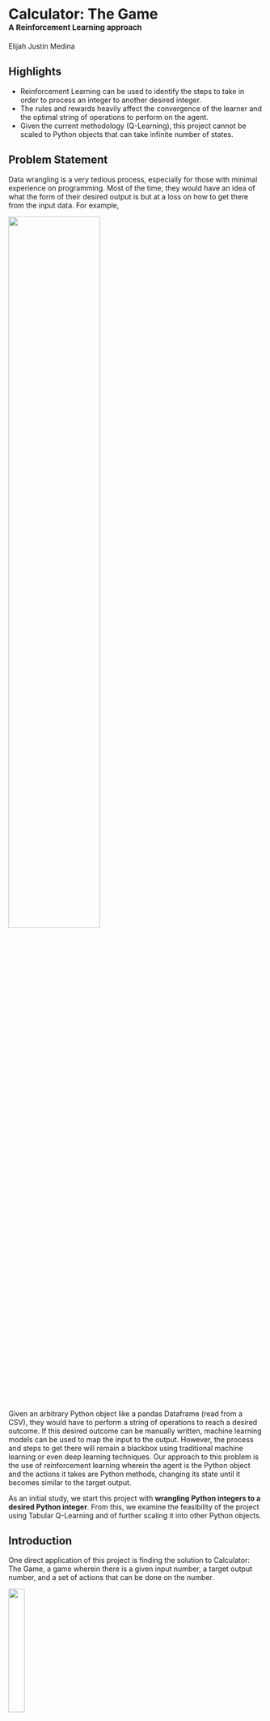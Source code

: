 # Calculator: The Game <br> <font style='font-size:15px;'>A Reinforcement Learning approach</font>

<font style='font-size=12px'>Elijah Justin Medina</font>

## Highlights
- Reinforcement Learning can be used to identify the steps to take in order to process an integer to another desired integer.
- The rules and rewards heavily affect the convergence of the learner and the optimal string of operations to perform on the agent.
- Given the current methodology (Q-Learning), this project cannot be scaled to Python objects that can take infinite number of states.

## Problem Statement

Data wrangling is a very tedious process, especially for those with minimal experience on programming. Most of the time, they would have an idea of what the form of their desired output is but at a loss on how to get there from the input data. For example,

<img src="prob_statement1.png" width=60%>

Given an arbitrary Python object like a pandas Dataframe (read from a CSV), they would have to perform a string of operations to reach a desired outcome. If this desired outcome can be manually written, machine learning models can be used to map the input to the output. However, the process and steps to get there will remain a blackbox using traditional machine learning or even deep learning techniques. Our approach to this problem is the use of reinforcement learning wherein the agent is the Python object and the actions it takes are Python methods, changing its state until it becomes similar to the target output.

As an initial study, we start this project with **wrangling Python integers to a desired Python integer**. From this, we examine the feasibility of the project using Tabular Q-Learning and of further scaling it into other Python objects.

## Introduction

One direct application of this project is finding the solution to Calculator: The Game, a game wherein there is a given input number, a target output number, and a set of actions that can be done on the number.

<img src="calc_thegame.jpg" width=25%>

Given the number `2`, the player is restricted to the actions `\3` (divide by 3), `1 [violet]` (append 1 to the number), `x2` (multiply by 2), and `4=>5` (convert all 4s to 5s), to change the value to the target `15` in 4 moves.

## Methodology

In reinforcement learning, before anything else, the agent, actions, environment, observations, and corresponding rewards must be defined first.

**Agent**

The agent in this problem is the Python integer that is being processed. It can take different states limited to integers ranging from -500 to 500 (the limit was set to minimize the number of states our agent can take)

**Actions**

Hypothetically, the actions that the agent can take are all Python methods but for this project, there are four main actions: addition, subtraction, multiplication, or (integer) division with a number. For each main action, the number to add, subtract, multiply, or divide our agent with can vary. In this project, this number can take values from 1 to 9 for the addition/subtraction and prime numbers from 2 to 5 for the multiplication/division. The probabilities of taking each main actions is equal but the number to use has probabilities weighted by their inverse for the addition/subtraction and frequency for multiplication/division. These probabilities are plotted below:


```python
probs = 1/np.arange(1, 10)
fig, ax = plt.subplots(1, 2, figsize=(12, 4))
ax[0].plot(np.arange(1, 10), probs/sum(probs))
ax[0].set_ylim(0, 1)
ax[0].set_xlabel('Added/Subtracted number')
ax[0].set_ylabel('Probability')

# prime factors for probs of mult

primes = []
for n in range(2, 6):
    i = 1
    while i <= n:
        while n%i == 0:
            n = n/i
            if i!=1:
                primes.append(i)
            #Avoid infinite loops which only happens when i = 1 in this case.
            if n == n/i: 
                break
        i += 1

primes, freq = np.unique(primes, return_counts=1)
probs_primes = freq/sum(freq)

ax[1].plot(primes,probs_primes)
ax[1].set_ylim(0, 1)
ax[1].set_xlabel('Multiplied/Divided number')
ax[1].set_ylabel('Probability')
fig.suptitle("Probabilities of numbers operated to agent");
```


![png](output_6_0.png)


**Observations**

The observations of the agent here is constrained to where the agent's state currently is. For some of the rules implemented below, the agent can also observe if the certain action it took makes it nearer or farther to the target.

**Rewards**

The set of rewards for actions is varied, the effect of which on convergence to a solution is explored.

1. Rule 1
    - Reached the goal number: +10
    - Reached a boundary: -1000
    - Got closer to target: +0.1
    - Got farther from target: -1.1
2. Rule 2
    - Reached the goal number: +10
    - Reached a boundary: -1000
    - Walk: -0.2
3. Rule 3
    - Reached the goal number: +10
    - Reached a boundary: -1000
    - Got closer to target: +0.5
    - Got farther from target: -0.2

Five trials were performed for each rule set.

**Q-Learning**

The algorithm used for this project is Tabular Q-Learning wherein a table of all possible states (rows) and all possible actions (columns) is created. The values are filled with the discounted future rewards, i.e. how "profitable" is it to take a certain action (column) given your current state (row). The update rules for for this Q-value is:

$$Q^{new}(s_t, a_t) = (1 - \alpha) \cdot \underbrace{Q(s_t, a_t)}_{\text{old value}} + \underbrace{\alpha}_{\text{learning rate}} \cdot \overbrace{\left(\underbrace{r_t}_{\text{reward}} + \underbrace{\gamma}_{\text{discount factor}} \cdot \underbrace{\max_a Q(s_{t+1}, a)}_{\text{estimate of optimal future value}}\right)}^{\text{learned value}}$$

In reinforcement learning, the action taken at each step can be one of two things: exploration or exploitation. Exploration is the completely random choice of which action to take while exploitation is taking the best next action based on the Q-Learning table. The chance of choosing exploration over exploitation ($\epsilon$) starts at 100% (pure exploration) and decays by 0.001% every 50 iterations. This is done until the 1M iteration at which point the final Q-Learning table is saved. Whenever it reaches the target output, the value reverts back to the initial value and resumes the iterations.

If all states are explored, there will be 999 total possible states or rows (from -499 to 499) and 24 total possible actions or columns (9(add)+ 9(subtract) + 3(multiply) + 3(divide)) for the table.

## Results and Discussion


```python
%matplotlib inline
import matplotlib.pyplot as plt
import numpy as np
import pandas as pd
import json

# import sys
# !{sys.executable} -m pip install stable-baselines[mpi]==2.8.0
# !conda install -c conda-forge --yes --prefix {sys.prefix} keras
# !conda install -c conda-forge --yes --prefix {sys.prefix} dash
# !conda install -c conda-forge --yes --prefix {sys.prefix} openmpi
```

### Rule 1
Reward rules:
    - Reached the goal number: +10
    - Reached a boundary: -1000
    - Got closer to target: +0.1
    - Got farther from target: -1.1
    
With these rules, in any state, the agent can observe where the target value is, rewarding when it gets closer to it and suffering a penalty if it goes farther from the target.


```python
init_state = 5

out_state = 63


def add(x, num=None, max_add=10):
    if num:
        added_num = num
    else:
        probs = 1/np.arange(1, max_add)
        added_num = np.random.choice(np.arange(1, max_add), p=probs/sum(probs))
    return (x + added_num, f'add:{added_num}')

def subtract(x, num=None, max_sub=10):
    if num:
        sub_num = num
    else:
        probs = 1/np.arange(1, max_sub)
        sub_num = np.random.choice(np.arange(1, max_sub), p=probs/sum(probs))
    return (x - sub_num, f'subtract:{sub_num}')

def mult(x, num=None, primes=primes, probs=probs_primes):
    if num:
        mult_num = num
    else:
        mult_num = np.random.choice(primes, p=probs)
    return (x * mult_num, f'mult:{mult_num}')

def div(x, num=None, primes=primes, probs=probs_primes):
    if num:
        div_num = num
    else:
        div_num = np.random.choice(primes, p=probs)
    return (round(x / div_num), f'div:{div_num}')
    
actions = ['add', 'subtract', 'mult', 'div']
move = {'add': add,
        'subtract': subtract,
        'mult': mult,
        'div': div}

## set agent learning
discount = 0.9
learning_rate = 0.5
eps = 1#0.99
decay_eps = 0.99


## set rewards
s_rew = 10
f_rew = -100
partial_s_rew = 0.6
partial_f_rew = -0.6
wall_hit_rew = -1000
walk_rew = -0.5

def rewards(new_val, out_state, curr_state, s_rew, walk_rew):
    if new_val==out_state:
        reward = s_rew
    elif (new_val > 500) or (new_val < -500):
        reward = wall_hit_rew
    elif abs(out_state - new_val) < abs(out_state - curr_state):
        reward = partial_s_rew + walk_rew
    elif abs(out_state - new_val) >= abs(out_state - curr_state):
        reward = partial_f_rew + walk_rew
#     elif (pos[0], pos[1]) in f_pos:
#         reward = f_rew
#     else:
#         reward = walk_rew
        
    return reward
```


```python
iterss = []
for trial in range(4):
    print(f"=============Trial {trial}=============")
    Qs = pd.DataFrame(dtype=float)
    curr = init_state
    eps = 1
    decay_eps = 0.999
    iters=0
    iter_per_convergence = []
    max_iter = 1000

    for i in range(int(1e6)):
        if (np.random.random() > eps): #exploit
            Q_state = Qs.loc[str(curr), :]
            Q_max = Q_state.max()
            max_acts = list(Q_state[Q_state==Q_max].index)
            action_name = np.random.choice(max_acts)
            action, num = action_name.split(':')
        else: #explore
            action = np.random.choice(actions)
            num = 0
    #     print(action)
        try:
            new_val, action_name = move[action](curr, num=int(num))
    #         print(action, action_name)
            reward = rewards(new_val, out_state, curr, s_rew, walk_rew)
        except Exception as e:
            print("ERROR. Give punishment")
            new_val = curr
            reward = f_rew


        try:
            Qs.loc[str(curr), action_name]
        except KeyError:
            Qs.loc[str(curr), action_name] = 0

        try:
            Qs.loc[str(int(new_val)), action_name]
        except KeyError:
            Qs.loc[str(int(new_val)), action_name] = 0

        Qs.loc[str(curr), action_name] += learning_rate * (reward
                                                 + discount * Qs.loc[str(int(new_val)), :].max()
                                                 - Qs.loc[str(curr), action_name])
        if (new_val > 500) or (new_val < -500) or (new_val==out_state) or (iters>=max_iter):
            if new_val==out_state:
                iter_per_convergence.append(iters)
                iters = 0
            if iters>=(max_iter):
                iters = 0
            curr = init_state
        else:
            curr = int(new_val)
        if i%50==0:
            eps *= decay_eps
        iters+=1
    Qs.to_parquet(f"solutions/q-table-rule1-T{trial}.parquet")
    iterss.append(iter_per_convergence)
```

    =============Trial 0=============
    =============Trial 1=============
    =============Trial 2=============
    =============Trial 3=============
    

#### Number of iterations to converge

Out of the 5 trials, only one trial properly found the optimal solution in a few steps. The plot below shows how many iteration it takes for each convergence. The x-range of the plot shows the total number of convergence that occured for that trial in 1M iterations (which is the reason why ranges vary from trial to trial). Note however that as you go through the later iterations, the agents performs exploitation more frequently than exploration, so if the number of iterations to converge decreases as x increases, the Q-Learning table is optimized to find the solution in minimum number of steps. This is not the case for the following trials:


```python
plt.style.use('ggplot')
plt.figure(dpi=150)
i = 0
for iter_per_convergence in iterss:
    plt.plot(iter_per_convergence, label=f'Trial {i}')
    i+=1
plt.xlabel("Nth convergence")
plt.legend()
plt.ylabel("Number of iterations to converge");
```


![png](output_14_0.png)


For one trial, an optimal solution was found:


```python
# iter_per_convergence_converged = iter_per_convergence
plt.style.use('ggplot')
plt.plot(iter_per_convergence_converged)
plt.xlabel("Nth convergence")
plt.ylabel("Number of iterations to converge");
```


![png](output_16_0.png)


The decreasing number of iterations to converge indicates that RL has found the solution in minimum steps. The found solution is shown below:

#### Solution


```python
#input 5
val = 5
while val!=out_state:
    act, num = Qs_fixed_start.loc[str(val)].idxmax().split(':')
    val, act_num = move[act](val, num=int(num))
    print(act_num)
# subtract1 4
# mult2 8
# mult2 16
# mult2 32
# mult2 64
# subtract1 63
```

    subtract:1
    mult:2
    mult:2
    mult:2
    mult:2
    subtract:1
    

In this case, the operations performed are only subtraction and multiplication of the lowest numbers. This is to be expected since the probabilities are higher for lower numbers. But more than that, since the agent is rewarded for getting closer and punished for getting farther, regardless of how much it gets closer or farther (same reward), it is easier for the model to operate a smaller number.

### Rule 2
Rules:
    - Reached the goal number: +10
    - Reached a boundary: -1000
    - Walk: -0.2
    
With these rules, the agent can only observe its current state, without any reward or penalty for getting closer or farther from the target.


```python
init_state = 5

out_state = 63

# prime factors for probs of mult

primes = []
for n in range(2, 6):
    i = 1
    while i <= n:
        while n%i == 0:
            n = n/i
            if i!=1:
                primes.append(i)
            #Avoid infinite loops which only happens when i = 1 in this case.
            if n == n/i: 
                break
        i += 1

primes, freq = np.unique(primes, return_counts=1)
probs_primes = freq/sum(freq)

def add(x, num=None, max_add=10):
    if num:
        added_num = num
    else:
        probs = 1/np.arange(1, max_add)
        added_num = np.random.choice(np.arange(1, max_add), p=probs/sum(probs))
    return (x + added_num, f'add:{added_num}')

def subtract(x, num=None, max_sub=10):
    if num:
        sub_num = num
    else:
        probs = 1/np.arange(1, max_sub)
        sub_num = np.random.choice(np.arange(1, max_sub), p=probs/sum(probs))
    return (x - sub_num, f'subtract:{sub_num}')

def mult(x, num=None, primes=primes, probs=probs_primes):
    if num:
        mult_num = num
    else:
        mult_num = np.random.choice(primes, p=probs)
    return (x * mult_num, f'mult:{mult_num}')

def div(x, num=None, primes=primes, probs=probs_primes):
    if num:
        div_num = num
    else:
        div_num = np.random.choice(primes, p=probs)
    return (round(x / div_num), f'div:{div_num}')
    
actions = ['add', 'subtract', 'mult', 'div']
move = {'add': add,
        'subtract': subtract,
        'mult': mult,
        'div': div}

## set agent learning
discount = 0.9
learning_rate = 0.5
eps = 1#0.99
decay_eps = 0.99


## set rewards
s_rew = 10
f_rew = -100
wall_hit_rew = -1000
walk_rew = -0.2

def rewards(new_val, out_state, curr_state, s_rew, walk_rew):
    if new_val==out_state:
        reward = s_rew
    elif (new_val > 500) or (new_val < -500):
        reward = wall_hit_rew
    else:
        reward = walk_rew
        
    return reward
```


```python
iterss = []
for trial in range(5):
    print(f"=============Trial {trial}=============")
    Qs = pd.DataFrame(dtype=float)
    curr = init_state
    eps = 1
    decay_eps = 0.999
    iters=0
    iter_per_convergence = []
    max_iter = 1000

    for i in range(int(1e6)):
        if (np.random.random() > eps): #exploit
            Q_state = Qs.loc[str(curr), :]
            Q_max = Q_state.max()
            max_acts = list(Q_state[Q_state==Q_max].index)
            action_name = np.random.choice(max_acts)
            action, num = action_name.split(':')
        else: #explore
            action = np.random.choice(actions)
            num = 0
    #     print(action)
        try:
            new_val, action_name = move[action](curr, num=int(num))
    #         print(action, action_name)
            reward = rewards(new_val, out_state, curr, s_rew, walk_rew)
        except Exception as e:
            print("ERROR. Give punishment")
            new_val = curr
            reward = f_rew


        try:
            Qs.loc[str(curr), action_name]
        except KeyError:
            Qs.loc[str(curr), action_name] = 0

        try:
            Qs.loc[str(int(new_val)), action_name]
        except KeyError:
            Qs.loc[str(int(new_val)), action_name] = 0

        Qs.loc[str(curr), action_name] += learning_rate * (reward
                                                 + discount * Qs.loc[str(int(new_val)), :].max()
                                                 - Qs.loc[str(curr), action_name])
        if (new_val > 500) or (new_val < -500) or (new_val==out_state) or (iters>=max_iter):
            if new_val==out_state:
                iter_per_convergence.append(iters)
                iters = 0
            if iters>=(max_iter):
                iters = 0
            curr = init_state
        else:
            curr = int(new_val)
        if i%50==0:
            eps *= decay_eps
        iters+=1
    Qs.to_parquet(f"solutions/q-table-rule2-T{trial}.parquet")
    iterss.append(iter_per_convergence)
```

    =============Trial 0=============
    =============Trial 1=============
    =============Trial 2=============
    =============Trial 3=============
    =============Trial 4=============
    

#### Number of iterations to converge

Out of the 5 trials, one trial (Trial 3) converged properly to an optimal solution.


```python

plt.style.use('ggplot')
plt.figure(dpi=150)
i = 0
for iter_per_convergence in iterss:
    plt.plot(iter_per_convergence, label=f"Trial {i}")
    i+=1
plt.legend()
plt.xlabel("Nth convergence")
plt.ylabel("Number of iterations to converge");
```


![png](output_25_0.png)


Looking at the found solution with Trial 3 (the trial that properly converged)

#### Solution


```python
val = 5
Qs_fixed_start = pd.read_parquet(f"solutions/q-table-rule2-T3.parquet")
i = 0
while ((val!=out_state) and (i<10)):
    act, num = Qs_fixed_start.loc[str(val)].idxmax().split(':')
    val, act_num = move[act](val, num=int(num))
    print(act_num, val)
    i+=1
#     break
```

    div:3 2
    div:3 1
    add:6 7
    mult:3 21
    mult:3 63
    

Unlike with the first rule, the solution found here is not biased towards lower values, which also led to less number of operations to converge (5 operations with this rule vs 6 of Rule 1).

## Summary / Main Learning points

**Convergence**

In both rule sets, most of the trials failed to converge properly. This is due to the fact that there are too many states that our agent can take and too many actions it can take. The reinforcement learner should be given more time to explore (i.e. more iterations and slower decay in probability of exploration) if this is the case. On the first attempt, the project was constrained to floats rather than integers, but this led to infinite possible states. So it becomes impossible for the learner to properly fill the Q-Learning table.

The convergence of the learner is heavily dependent on the first few convergences. If the table is filled with the solution of minimal steps, the latter part of the iterations wherein the agent is mostly purely exploiting always converges with said minimal steps. Alternatively, some trials tend to be stuck to a periodic solution (e.g. it performs the same two operations every time), so an agent purely exploiting won't ever converge as it will only change between two values. 

**Resulting solution**

For Rule 1, the resulting solution is heavily biased towards operating the smallest numbers to the agent (i.e. when adding/subtracted, 1 is usually chosen while 2 is operated for multiplication/division). This is due to two things: the higher probability of the lower values and the consequence of the rules wherein it is rewarded for getting closer and punished for getting further, regardless of how close or how far it became after operating. In essence, the agent learns that it is safer to take smaller steps due to this specific reward.

For Rule 2, there was no bias towards smaller numbers. As a consequence, the learner can also take larger steps since it isn't rewarded or punished for taking the safe actions.

**Limitations and future work**

Q-Learning cannot be used for Python object manipulation if the number of states it can take is infinite. Alternative reinforcement learning techniques or rules for rewards should be explored for this problem. As for scaling the project into different Python objects, it is feasible but the number of actions the agents can do must be clearly defined and the number of states is finite.

## Acknowledgement

I would like to acknowledge Prof Chris and Prof Erika for sharing their knowledge to us which contributed immensely to the completion of this project. More importantly, Dr. Bunao for sharing his knowledge on reinforcement learning techniques, from which the codes here are based on. Lastly, my classmates for the exchange of ideas which helped alot for this project. 


```python
from IPython.display import HTML
HTML('''<script>
  function code_toggle() {
    if (code_shown){
      $('div.input').hide('500');
      $('#toggleButton').val('Show Code')
    } else {
      $('div.input').show('500');
      $('#toggleButton').val('Hide Code')
    }
    code_shown = !code_shown
  }
  $( document ).ready(function(){
    code_shown=false;
    $('div.input').hide()
  });
</script>
<form action="javascript:code_toggle()"><input type="submit" id="toggleButton" value="Show Code"></form>''')
```




<script>
  function code_toggle() {
    if (code_shown){
      $('div.input').hide('500');
      $('#toggleButton').val('Show Code')
    } else {
      $('div.input').show('500');
      $('#toggleButton').val('Hide Code')
    }
    code_shown = !code_shown
  }
  $( document ).ready(function(){
    code_shown=false;
    $('div.input').hide()
  });
</script>
<form action="javascript:code_toggle()"><input type="submit" id="toggleButton" value="Show Code"></form>




```python

```
